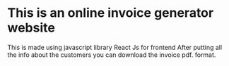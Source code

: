 # This is an online invoice generator website 
This is made using javascript library React Js for frontend
After putting all the info about the customers you can download the invoice pdf. format.




